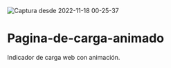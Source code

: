![Captura desde 2022-11-18 00-25-37](https://user-images.githubusercontent.com/94599042/202655950-c7dce614-9897-4bb9-8029-e26abef99e58.png)
# Pagina-de-carga-animado
Indicador de carga web con animación.
